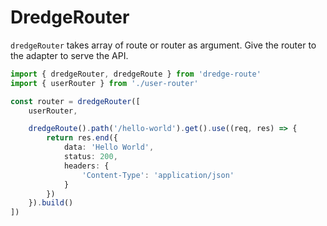 # DredgeRouter

`dredgeRouter` takes array of route or router as argument. Give the router to the adapter to serve the API.

```ts
import { dredgeRouter, dredgeRoute } from 'dredge-route'
import { userRouter } from './user-router'

const router = dredgeRouter([
    userRouter,

    dredgeRoute().path('/hello-world').get().use((req, res) => {
        return res.end({
            data: 'Hello World',
            status: 200,
            headers: {
                'Content-Type': 'application/json'
            }
        })
    }).build()
])
```